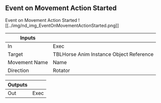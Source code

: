 ## Event on Movement Action Started
Event on Movement Action Started
![[../img/nd_img_EventOnMovementActionStarted.png]]

|Inputs||
|--|--|
| In | Exec |
| Target | TBLHorse Anim Instance Object Reference |
| Movement Name | Name |
| Direction | Rotator |

|Outputs||
|--|--|
| Out | Exec |
